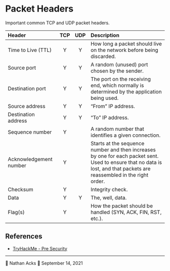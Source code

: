 # Packet Headers

Important common TCP and UDP packet headers.

| Header                 | TCP | UDP | Description                                                                                                                                                             |
|:---------------------- |:---:|:---:|:----------------------------------------------------------------------------------------------------------------------------------------------------------------------- |
| Time to Live (TTL)     |  Y  |  Y  | How long a packet should live on the network before being discarded.                                                                                                    |
| Source port            |  Y  |  Y  | A random (unused) port chosen by the sender.                                                                                                                            |
| Destination port       |  Y  |  Y  | The port on the receiving end, which normally is determined by the application being used.                                                                              |
| Source address         |  Y  |  Y  | “From” IP address.                                                                                                                                                      |
| Destination address    |  Y  |  Y  | “To” IP address.                                                                                                                                                        |
| Sequence number        |  Y  |     | A random number that identifies a given connection.                                                                                                                     |
| Acknowledgement number |  Y  |     | Starts at the sequence number and then increases by one for each packet sent. Used to ensure that no data is lost, and that packets are reassembled in the right order. |
| Checksum               |  Y  |     | Integrity check.                                                                                                                                                        |
| Data                   |  Y  |  Y  | The, well, data.                                                                                                                                                        |
| Flag(s)                |  Y  |     | How the packet should be handled (SYN, ACK, FIN, RST, etc.).                                                                                                            |

## References

* [TryHackMe - Pre Security](tryhackme-pre-security.md)

- - - -

👤 Nathan Acks
📅 September 14, 2021
